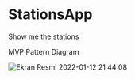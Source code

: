# StationsApp
Show me the stations


MVP Pattern Diagram

![Ekran Resmi 2022-01-12 21 44 08](https://user-images.githubusercontent.com/96667197/149211513-31c9d544-376a-45f2-ab99-aa6df74c100e.png)
